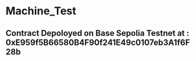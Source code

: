 # Machine_Test

## Contract Depoloyed on Base Sepolia Testnet at : 0xE959f5B66580B4F90f241E49c0107eb3A1f6F28b 
